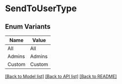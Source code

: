 # SendToUserType

## Enum Variants

| Name | Value |
|---- | -----|
| All | All |
| Admins | Admins |
| Custom | Custom |


[[Back to Model list]](../README.md#documentation-for-models) [[Back to API list]](../README.md#documentation-for-api-endpoints) [[Back to README]](../README.md)


